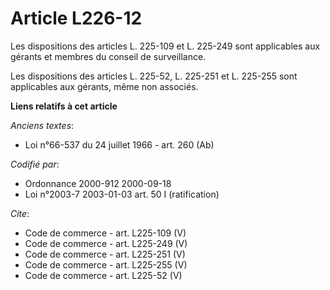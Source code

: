 # Article L226-12

Les dispositions des articles L. 225-109 et L. 225-249 sont applicables aux gérants et membres du conseil de surveillance. 

Les dispositions des articles L. 225-52, L. 225-251 et L. 225-255 sont applicables aux gérants, même non associés.

**Liens relatifs à cet article**

_Anciens textes_:

  - Loi n°66-537 du 24 juillet 1966 - art. 260 (Ab)

_Codifié par_:

  - Ordonnance 2000-912 2000-09-18
  - Loi n°2003-7 2003-01-03 art. 50 I (ratification)

_Cite_:

  - Code de commerce - art. L225-109 (V)
  - Code de commerce - art. L225-249 (V)
  - Code de commerce - art. L225-251 (V)
  - Code de commerce - art. L225-255 (V)
  - Code de commerce - art. L225-52 (V)
